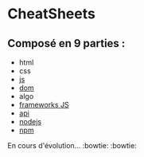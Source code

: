 # CheatSheets

## **Composé en 9 parties** :

- html
- css
- [js](js/resume.md)
- [dom](dom/resume.md)
- algo
- [frameworks JS](frameworksJS/resume.md)
- [api](api/resume.md)
- [nodejs](nodejs/resume.md)
- [npm](npm/resume.md)

En cours d'évolution... :bowtie: :bowtie:
